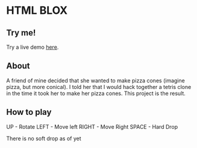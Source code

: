 HTML BLOX
=========

Try me!
-------
Try a live demo [here](http://blox.gurjantkalsi.com).


About
-----
A friend of mine decided that she wanted to make pizza cones (imagine pizza, but more conical). I told her that I would hack together a tetris clone in the time it took her to make her pizza cones. This project is the result.

How to play
-----------
UP - Rotate
LEFT - Move left
RIGHT - Move Right
SPACE - Hard Drop

There is no soft drop as of yet
